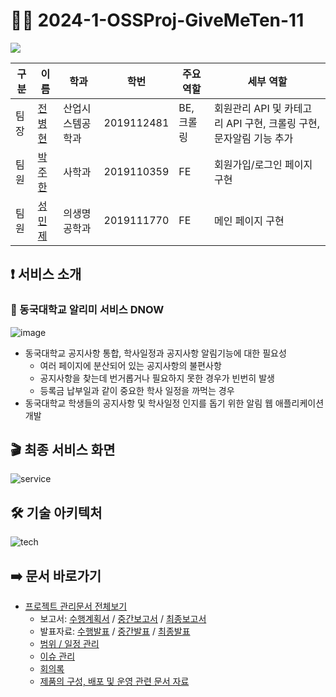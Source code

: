 # 🙋‍♂️ 2024-1-OSSProj-GiveMeTen-11

<div><img src="https://capsule-render.vercel.app/api?type=waving&color=0:99cc99,100:009630&height=200&section=header&text=GiveMeTen&fontSize=90" /></div>


|구분|이름|학과|학번|주요 역할|세부 역할|
|---|---|---|---|---|---|
|팀장|[전병현](https://github.com/IAMBH)|산업시스템공학과|2019112481|BE, 크롤링|회원관리 API 및 카테고리 API 구현, 크롤링 구현, 문자알림 기능 추가|
|팀원|[박주한](https://github.com/pjh0428)|사학과|2019110359|FE|회원가입/로그인 페이지 구현|
|팀원|[성민제](https://github.com/MinSungJe)|의생명공학과|2019111770|FE|메인 페이지 구현|

## ❗ 서비스 소개
### 📢 동국대학교 알리미 서비스 DNOW
![image](https://github.com/CSID-DGU/2024-1-OSSProj-GiveMeTen-11/assets/101497652/8bc66fd9-cb0d-42bd-b9e9-eac76e4b3ca0)

- 동국대학교 공지사항 통합, 학사일정과 공지사항 알림기능에 대한 필요성
    - 여러 페이지에 분산되어 있는 공지사항의 불편사항
    - 공지사항을 찾는데 번거롭거나 필요하지 못한 경우가 빈번히 발생
    - 등록금 납부일과 같이 중요한 학사 일정을 까먹는 경우
- 동국대학교 학생들의 공지사항 및 학사일정 인지를 돕기 위한 알림 웹 애플리케이션 개발

## 🎬 최종 서비스 화면
![service](https://github.com/CSID-DGU/2024-1-OSSProj-GiveMeTen-11/assets/101497652/bbf70c29-f714-4feb-9550-4edc4764591b)

## 🛠️ 기술 아키텍처
![tech](https://github.com/CSID-DGU/2024-1-OSSProj-GiveMeTen-11/assets/101497652/63501c63-7d77-4959-a86e-5970b4017d1e)

## ➡️ 문서 바로가기

- [프로젝트 관리문서 전체보기](https://github.com/CSID-DGU/2024-1-OSSProj-GiveMeTen-11/tree/main/Doc)
    - 보고서: [수행계획서](https://github.com/CSID-DGU/2024-1-OSSProj-GiveMeTen-11/blob/main/Doc/1_1_OSSProj_11_%EC%8B%AD%EC%9B%90%EC%A1%B0_%EC%88%98%ED%96%89%EA%B3%84%ED%9A%8D%EC%84%9C.md) / [중간보고서](https://github.com/CSID-DGU/2024-1-OSSProj-GiveMeTen-11/blob/main/Doc/2_1_OSSProj_11_%EC%8B%AD%EC%9B%90%EC%A1%B0_%EC%A4%91%EA%B0%84%EB%B3%B4%EA%B3%A0%EC%84%9C.md) / [최종보고서](https://github.com/CSID-DGU/2024-1-OSSProj-GiveMeTen-11/blob/main/Doc/3_1_OSSProj_11_%EC%8B%AD%EC%9B%90%EC%A1%B0_%EC%B5%9C%EC%A2%85%EB%B3%B4%EA%B3%A0%EC%84%9C.md)
    - 발표자료: [수행발표](https://github.com/CSID-DGU/2024-1-OSSProj-GiveMeTen-11/blob/main/Doc/1_2_OSSProj_11_%EC%8B%AD%EC%9B%90%EC%A1%B0_%EC%88%98%ED%96%89%EA%B3%84%ED%9A%8D%EB%B0%9C%ED%91%9C%EC%9E%90%EB%A3%8C.pptx) / [중간발표](https://github.com/CSID-DGU/2024-1-OSSProj-GiveMeTen-11/blob/main/Doc/2_2_OSSProj_11_%EC%8B%AD%EC%9B%90%EC%A1%B0_%EC%A4%91%EA%B0%84%EB%B0%9C%ED%91%9C%EC%9E%90%EB%A3%8C.pptx) / [최종발표](https://github.com/CSID-DGU/2024-1-OSSProj-GiveMeTen-11/blob/main/Doc/3_2_OSSProj_11_%EC%8B%AD%EC%9B%90%EC%A1%B0_%EC%B5%9C%EC%A2%85%EB%B0%9C%ED%91%9C%EC%9E%90%EB%A3%8C.pptx)
    - [범위 / 일정 관리](https://github.com/CSID-DGU/2024-1-OSSProj-GiveMeTen-11/blob/main/Doc/4_1_OSSProj_11_%EC%8B%AD%EC%9B%90%EC%A1%B0_%EB%B2%94%EC%9C%84_%EC%9D%BC%EC%A0%95_%EC%9D%B4%EC%8A%88%EA%B4%80%EB%A6%AC.md)
    - [이슈 관리](https://github.com/CSID-DGU/2024-1-OSSProj-GiveMeTen-11/issues)
    - [회의록](https://github.com/CSID-DGU/2024-1-OSSProj-GiveMeTen-11/blob/main/Doc/4_2_OSSProj_11_%EC%8B%AD%EC%9B%90%EC%A1%B0_%ED%9A%8C%EC%9D%98%EB%A1%9D.md)
    - [제품의 구성, 배포 및 운영 관련 문서 자료](https://github.com/CSID-DGU/2024-1-OSSProj-GiveMeTen-11/blob/main/Doc/4_3_OSSProj_11_%EC%8B%AD%EC%9B%90%EC%A1%B0_%EC%A0%9C%ED%92%88%EA%B5%AC%EC%84%B1%EB%B0%B0%ED%8F%AC%EC%9A%B4%EC%98%81%EC%9E%90%EB%A3%8C.md)